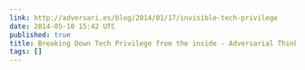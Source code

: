 ```yaml
---
link: http://adversari.es/blog/2014/01/17/invisible-tech-privilege
date: 2014-05-10 15:42 UTC
published: true
title: Breaking Down Tech Privilege from the inside - Adversarial Thinking
tags: []
---
```



